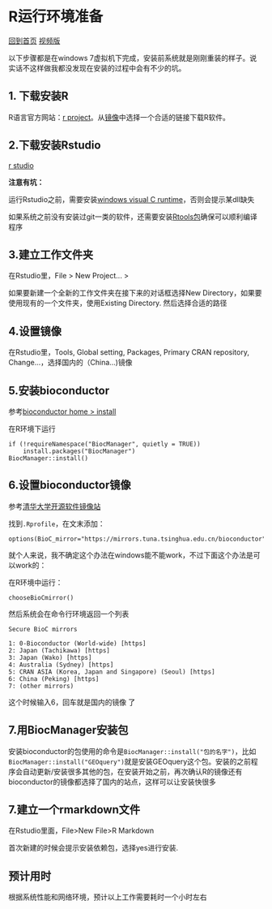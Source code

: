 # R运行环境准备

[回到首页](README.md)
[视频版](https://www.bilibili.com/video/av71494308)

以下步骤都是在windows 7虚拟机下完成，安装前系统就是刚刚重装的样子。说实话不这样做我都没发现在安装的过程中会有不少的坑。

## 1. 下载安装R

R语言官方网站：[r project](https://www.r-project.org/)。从[镜像](https://cran.r-project.org/mirrors.html)中选择一个合适的链接下载R软件。

## 2.下载安装Rstudio

[r studio](https://rstudio.com)

**注意有坑：**

运行Rstudio之前，需要安装[windows visual C runtime](https://www.microsoft.com/en-in/download/details.aspx?id=48145)，否则会提示某dll缺失

如果系统之前没有安装过git一类的软件，还需要安装[Rtools包](https://mirrors.tuna.tsinghua.edu.cn/CRAN/bin/windows/Rtools/)确保可以顺利编译程序

## 3.建立工作文件夹

在Rstudio里，File > New Project... >

如果要新建一个全新的工作文件夹在接下来的对话框选择New Directory，如果要使用现有的一个文件夹，使用Existing Directory. 然后选择合适的路径

## 4.设置镜像

在Rstudio里，Tools, Global setting, Packages, Primary CRAN repository, Change...，选择国内的（China...)镜像

## 5.安装bioconductor

参考[bioconductor home > install](https://www.bioconductor.org/install/)

在R环境下运行

```{r}
if (!requireNamespace("BiocManager", quietly = TRUE))
    install.packages("BiocManager")
BiocManager::install()
```

## 6.设置bioconductor镜像

参考[清华大学开源软件镜像站](https://mirror.tuna.tsinghua.edu.cn/help/bioconductor/)

找到`.Rprofile`，在文末添加：

```
options(BioC_mirror="https://mirrors.tuna.tsinghua.edu.cn/bioconductor")
```

就个人来说，我不确定这个办法在windows能不能work，不过下面这个办法是可以work的：

在R环境中运行：

```{r}
chooseBioCmirror()
```

然后系统会在命令行环境返回一个列表

```
Secure BioC mirrors 

1: 0-Bioconductor (World-wide) [https]
2: Japan (Tachikawa) [https]
3: Japan (Wako) [https]
4: Australia (Sydney) [https]
5: CRAN ASIA (Korea, Japan and Singapore) (Seoul) [https]
6: China (Peking) [https]
7: (other mirrors)
```

这个时候输入6，回车就是国内的镜像 了

## 7.用BiocManager安装包

安装bioconductor的包使用的命令是`BiocManager::install("包的名字")`，比如`BiocManager::install("GEOquery")`就是安装GEOquery这个包。安装的之前程序会自动更新/安装很多其他的包，在安装开始之前，再次确认R的镜像还有bioconductor的镜像都选择了国内的站点，这样可以让安装快很多

## 7.建立一个rmarkdown文件

在Rstudio里面，File>New File>R Markdown

首次新建的时候会提示安装依赖包，选择yes进行安装.

## 预计用时

根据系统性能和网络环境，预计以上工作需要耗时一个小时左右